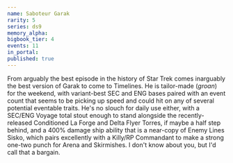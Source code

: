 ```yaml
---
name: Saboteur Garak
rarity: 5
series: ds9
memory_alpha:
bigbook_tier: 4
events: 11
in_portal:
published: true
---
```


From arguably the best episode in the history of Star Trek comes inarguably the best version of Garak to come to Timelines. He is tailor-made (*groan*) for the weekend, with variant-best SEC and ENG bases paired with an event count that seems to be picking up speed and could hit on any of several potential eventable traits. He's no slouch for daily use either, with a SEC/ENG Voyage total stout enough to stand alongside the recently-released Conditioned La Forge and Delta Flyer Torres, if maybe a half step behind, and a 400% damage ship ability that is a near-copy of Enemy Lines Sisko, which pairs excellently with a Killy/RP Commandant to make a strong one-two punch for Arena and Skirmishes. I don't know about you, but I'd call that a bargain.
